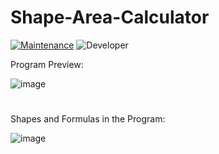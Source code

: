 # Shape-Area-Calculator

[![Maintenance](https://img.shields.io/badge/Maintained%3F-yes-green.svg)](https://GitHub.com/Naereen/StrapDown.js/graphs/commit-activity)
![Developer](https://img.shields.io/badge/Developer-ChristianJude23-blue)

Program Preview:

![image](https://github.com/ChristianJude23/Shape-Area-Calculator/assets/152279955/3c3eca26-0860-48b2-b875-4d53461b2ee4)


#


Shapes and Formulas in the Program:

![image](https://github.com/ChristianJude23/Shape-Area-Calculator/assets/152279955/b6505bd4-b23a-4bfa-a8e1-14073f006369)

